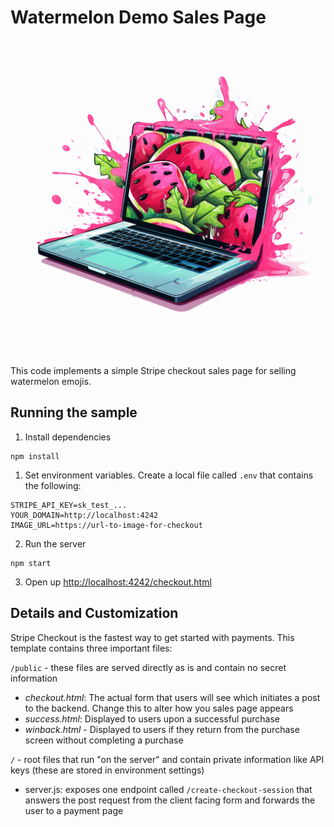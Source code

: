 # Watermelon Demo Sales Page

![colorful watermelons on a laptop](./public/img/watermelon-computer.png)

This code implements a simple Stripe checkout sales page for selling watermelon emojis.

## Running the sample

1. Install dependencies

~~~
npm install
~~~

1. Set environment variables. Create a local file called `.env` that contains the following:

```
STRIPE_API_KEY=sk_test_...
YOUR_DOMAIN=http://localhost:4242
IMAGE_URL=https://url-to-image-for-checkout
```

2. Run the server

~~~
npm start
~~~

3. Open up [http://localhost:4242/checkout.html](http://localhost:4242/checkout.html)

## Details and Customization

Stripe Checkout is the fastest way to get started with payments. This template contains three important files:

`/public` - these files are served directly as is and contain no secret information

- _checkout.html_: The actual form that users will see which initiates a post to the backend. Change this to alter how you sales page appears
- _success.html_: Displayed to users upon a successful purchase
- _winback.html_ - Displayed to users if they return from the purchase screen without completing a purchase

`/` - root files that run "on the server" and contain private information like API keys (these are stored in environment settings)

- server.js: exposes one endpoint called `/create-checkout-session` that answers the post request from the client facing form and forwards the user to a payment page
